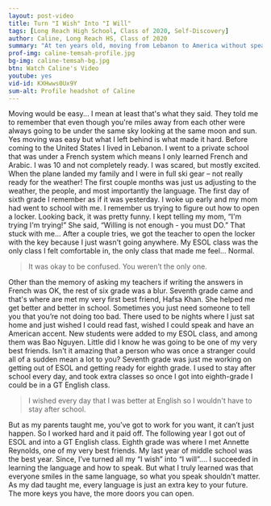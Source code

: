 ```yaml
---
layout: post-video
title: Turn "I Wish" Into "I Will"
tags: [Long Reach High School, Class of 2020, Self-Discovery] 
author: Caline, Long Reach HS, Class of 2020
summary: "At ten years old, moving from Lebanon to America without speaking English allowed Caline to reach deep and discover a personal drive that turned her wishes into reality."
prof-img: caline-temsah-profile.jpg
bg-img: caline-temsah-bg.jpg
btn: Watch Caline's Video
youtube: yes
vid-id: KXHwws0Ux9Y
sum-alt: Profile headshot of Caline
---
```


Moving would be easy... I mean at least that's what they said. They told me to remember that even though you're miles away from each other were always going to be under the same sky looking at the same moon and sun. Yes moving was easy but what I left behind is what made it hard. Before coming to the United States I lived in Lebanon. I went to a private school that was under a French system which means I only learned French and Arabic. I was 10 and not completely ready. I was scared, but mostly excited. When the plane landed my family and I were in full ski gear – not really ready for the weather! The first couple months was just us adjusting to the weather, the people, and most importantly the language. The first day of sixth grade I remember as if it was yesterday. I woke up early and my mom had went to school with me. I remember us trying to figure out how to open a locker. Looking back, it was pretty funny. I kept telling my mom, “I'm trying I'm trying!” She said, “Willing is not enough - you must DO.” That stuck with me... After a couple tries, we got the teacher to open the locker with the key because I just wasn't going anywhere. My ESOL class was the only class I felt comfortable in, the only class that made me feel... Normal. 

> It was okay to be confused. You weren’t the only one. 

Other than the memory of asking my teachers if writing the answers in French was OK, the rest of six grade was a blur. Seventh grade came and that's where are met my very first best friend, Hafsa Khan. She helped me get better and better in school. Sometimes you just need someone to tell you that you’re not doing too bad. There used to be nights where I just sat home and just wished I could read fast, wished I could speak and have an American accent. New students were added to my ESOL class, and among them was Bao Nguyen. Little did I know he was going to be one of my very best friends. Isn't it amazing that a person who was once a stranger could all of a sudden mean a lot to you? Seventh grade was just me working on getting out of ESOL and getting ready for eighth grade. I used to stay after school every day, and took extra classes so once I got into eighth-grade I could be in a GT English class. 

> I wished every day that I was better at English so I wouldn't have to stay after school. 

But as my parents taught me, you’ve got to work for you want, it can’t just happen. So I worked hard and it paid off. The following year I got out of ESOL and into a GT English class. Eighth grade was where I met Annette Reynolds, one of my very best friends. My last year of middle school was the best year. Since, I’ve turned all my “I wish” into “I will”.... I succeeded in learning the language and how to speak. But what I truly learned was that everyone smiles in the same language, so what you speak shouldn't matter. As my dad taught me, every language is just an extra key to your future. The more keys you have, the more doors you can open. 
